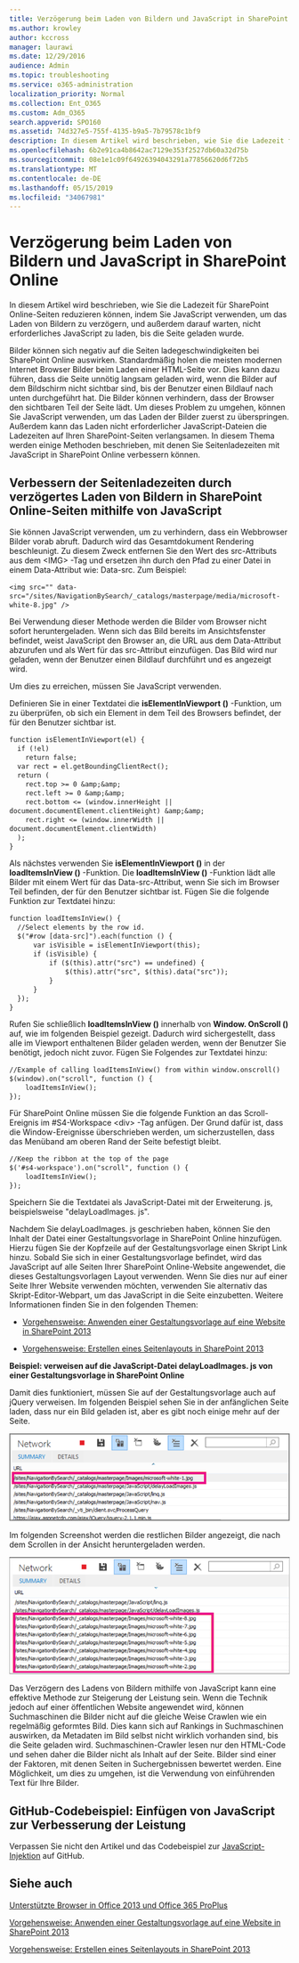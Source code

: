 ```yaml
---
title: Verzögerung beim Laden von Bildern und JavaScript in SharePoint Online
ms.author: krowley
author: kccross
manager: laurawi
ms.date: 12/29/2016
audience: Admin
ms.topic: troubleshooting
ms.service: o365-administration
localization_priority: Normal
ms.collection: Ent_O365
ms.custom: Adm_O365
search.appverid: SPO160
ms.assetid: 74d327e5-755f-4135-b9a5-7b79578c1bf9
description: In diesem Artikel wird beschrieben, wie Sie die Ladezeit für SharePoint Online-Seiten reduzieren können, indem Sie JavaScript verwenden, um das Laden von Bildern zu verzögern, und außerdem darauf warten, nicht erforderliches JavaScript zu laden, bis die Seite geladen wurde.
ms.openlocfilehash: 6b2e91ca4b8642ac7129e353f2527db60a32d75b
ms.sourcegitcommit: 08e1e1c09f64926394043291a77856620d6f72b5
ms.translationtype: MT
ms.contentlocale: de-DE
ms.lasthandoff: 05/15/2019
ms.locfileid: "34067981"
---
```

# <a name="delay-loading-images-and-javascript-in-sharepoint-online"></a>Verzögerung beim Laden von Bildern und JavaScript in SharePoint Online

In diesem Artikel wird beschrieben, wie Sie die Ladezeit für SharePoint Online-Seiten reduzieren können, indem Sie JavaScript verwenden, um das Laden von Bildern zu verzögern, und außerdem darauf warten, nicht erforderliches JavaScript zu laden, bis die Seite geladen wurde. 
  
Bilder können sich negativ auf die Seiten ladegeschwindigkeiten bei SharePoint Online auswirken. Standardmäßig holen die meisten modernen Internet Browser Bilder beim Laden einer HTML-Seite vor. Dies kann dazu führen, dass die Seite unnötig langsam geladen wird, wenn die Bilder auf dem Bildschirm nicht sichtbar sind, bis der Benutzer einen Bildlauf nach unten durchgeführt hat. Die Bilder können verhindern, dass der Browser den sichtbaren Teil der Seite lädt. Um dieses Problem zu umgehen, können Sie JavaScript verwenden, um das Laden der Bilder zuerst zu überspringen. Außerdem kann das Laden nicht erforderlicher JavaScript-Dateien die Ladezeiten auf Ihren SharePoint-Seiten verlangsamen. In diesem Thema werden einige Methoden beschrieben, mit denen Sie Seitenladezeiten mit JavaScript in SharePoint Online verbessern können. 
  
## <a name="improve-page-load-times-by-delaying-image-loading-in-sharepoint-online-pages-by-using-javascript"></a>Verbessern der Seitenladezeiten durch verzögertes Laden von Bildern in SharePoint Online-Seiten mithilfe von JavaScript

Sie können JavaScript verwenden, um zu verhindern, dass ein Webbrowser Bilder vorab abruft. Dadurch wird das Gesamtdokument Rendering beschleunigt. Zu diesem Zweck entfernen Sie den Wert des src-Attributs aus dem \<IMG\> -Tag und ersetzen ihn durch den Pfad zu einer Datei in einem Data-Attribut wie: Data-src. Zum Beispiel:
  
```
<img src="" data-src="/sites/NavigationBySearch/_catalogs/masterpage/media/microsoft-white-8.jpg" />
```

Bei Verwendung dieser Methode werden die Bilder vom Browser nicht sofort heruntergeladen. Wenn sich das Bild bereits im Ansichtsfenster befindet, weist JavaScript den Browser an, die URL aus dem Data-Attribut abzurufen und als Wert für das src-Attribut einzufügen. Das Bild wird nur geladen, wenn der Benutzer einen Bildlauf durchführt und es angezeigt wird.
  
Um dies zu erreichen, müssen Sie JavaScript verwenden.
  
Definieren Sie in einer Textdatei die **isElementInViewport ()** -Funktion, um zu überprüfen, ob sich ein Element in dem Teil des Browsers befindet, der für den Benutzer sichtbar ist. 
  
```
function isElementInViewport(el) {
  if (!el)
    return false;
  var rect = el.getBoundingClientRect();
  return (
    rect.top >= 0 &amp;&amp;
    rect.left >= 0 &amp;&amp;
    rect.bottom <= (window.innerHeight || document.documentElement.clientHeight) &amp;&amp;
    rect.right <= (window.innerWidth || document.documentElement.clientWidth) 
  );
}

```

Als nächstes verwenden Sie **isElementInViewport ()** in der **loadItemsInView ()** -Funktion. Die **loadItemsInView ()** -Funktion lädt alle Bilder mit einem Wert für das Data-src-Attribut, wenn Sie sich im Browser Teil befinden, der für den Benutzer sichtbar ist. Fügen Sie die folgende Funktion zur Textdatei hinzu: 
  
```
function loadItemsInView() {
  //Select elements by the row id.
  $("#row [data-src]").each(function () {
      var isVisible = isElementInViewport(this);
      if (isVisible) {
          if ($(this).attr("src") == undefined) {
              $(this).attr("src", $(this).data("src"));
          }
      }
  });
}
```

Rufen Sie schließlich **loadItemsInView ()** innerhalb von **Window. OnScroll ()** auf, wie im folgenden Beispiel gezeigt. Dadurch wird sichergestellt, dass alle im Viewport enthaltenen Bilder geladen werden, wenn der Benutzer Sie benötigt, jedoch nicht zuvor. Fügen Sie Folgendes zur Textdatei hinzu: 
  
```
//Example of calling loadItemsInView() from within window.onscroll()
$(window).on("scroll", function () {
    loadItemsInView();
});

```

Für SharePoint Online müssen Sie die folgende Funktion an das Scroll-Ereignis im #S4-Workspace \<div\> -Tag anfügen. Der Grund dafür ist, dass die Window-Ereignisse überschrieben werden, um sicherzustellen, dass das Menüband am oberen Rand der Seite befestigt bleibt.
  
```
//Keep the ribbon at the top of the page
$('#s4-workspace').on("scroll", function () {
    loadItemsInView();
});
```

Speichern Sie die Textdatei als JavaScript-Datei mit der Erweiterung. js, beispielsweise "delayLoadImages. js".
  
Nachdem Sie delayLoadImages. js geschrieben haben, können Sie den Inhalt der Datei einer Gestaltungsvorlage in SharePoint Online hinzufügen. Hierzu fügen Sie der Kopfzeile auf der Gestaltungsvorlage einen Skript Link hinzu. Sobald Sie sich in einer Gestaltungsvorlage befindet, wird das JavaScript auf alle Seiten Ihrer SharePoint Online-Website angewendet, die dieses Gestaltungsvorlagen Layout verwenden. Wenn Sie dies nur auf einer Seite Ihrer Website verwenden möchten, verwenden Sie alternativ das Skript-Editor-Webpart, um das JavaScript in die Seite einzubetten. Weitere Informationen finden Sie in den folgenden Themen:
  
- [Vorgehensweise: Anwenden einer Gestaltungsvorlage auf eine Website in SharePoint 2013](https://go.microsoft.com/fwlink/p/?LinkId=525627)
    
- [Vorgehensweise: Erstellen eines Seitenlayouts in SharePoint 2013](https://go.microsoft.com/fwlink/p/?LinkId=525628)
    
 **Beispiel: verweisen auf die JavaScript-Datei delayLoadImages. js von einer Gestaltungsvorlage in SharePoint Online**
  
Damit dies funktioniert, müssen Sie auf der Gestaltungsvorlage auch auf jQuery verweisen. Im folgenden Beispiel sehen Sie in der anfänglichen Seite laden, dass nur ein Bild geladen ist, aber es gibt noch einige mehr auf der Seite.
  
![Screenshot mit einem auf der Seite geladenen Bild](media/3d177ddb-67e5-43a7-b327-c9f9566ca937.png)
  
Im folgenden Screenshot werden die restlichen Bilder angezeigt, die nach dem Scrollen in der Ansicht heruntergeladen werden.
  
![Screenshot mit mehreren auf der Seite geladenen Bildern](media/95eb2b14-f6a1-4eac-a5cb-96097e49514c.png)
  
Das Verzögern des Ladens von Bildern mithilfe von JavaScript kann eine effektive Methode zur Steigerung der Leistung sein. Wenn die Technik jedoch auf einer öffentlichen Website angewendet wird, können Suchmaschinen die Bilder nicht auf die gleiche Weise Crawlen wie ein regelmäßig geformtes Bild. Dies kann sich auf Rankings in Suchmaschinen auswirken, da Metadaten im Bild selbst nicht wirklich vorhanden sind, bis die Seite geladen wird. Suchmaschinen-Crawler lesen nur den HTML-Code und sehen daher die Bilder nicht als Inhalt auf der Seite. Bilder sind einer der Faktoren, mit denen Seiten in Suchergebnissen bewertet werden. Eine Möglichkeit, um dies zu umgehen, ist die Verwendung von einführenden Text für Ihre Bilder.
  
## <a name="github-code-sample-injecting-javascript-to-improve-performance"></a>GitHub-Codebeispiel: Einfügen von JavaScript zur Verbesserung der Leistung

Verpassen Sie nicht den Artikel und das Codebeispiel zur [JavaScript-Injektion](https://go.microsoft.com/fwlink/p/?LinkId=524759) auf GitHub. 
  
## <a name="see-also"></a>Siehe auch

[Unterstützte Browser in Office 2013 und Office 365 ProPlus](https://support.office.com/article/57342811-0dc4-4316-b773-20082ced8a82)
  
[Vorgehensweise: Anwenden einer Gestaltungsvorlage auf eine Website in SharePoint 2013](https://go.microsoft.com/fwlink/p/?LinkId=525627)
  
[Vorgehensweise: Erstellen eines Seitenlayouts in SharePoint 2013](https://go.microsoft.com/fwlink/p/?LinkId=525628)

